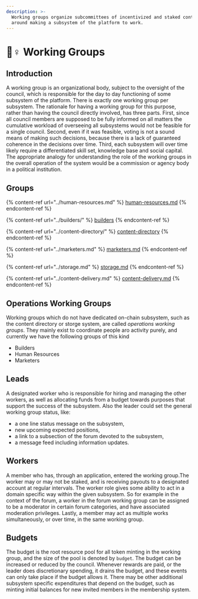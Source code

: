 ```yaml
---
description: >-
  Working groups organize subcommittees of incentivized and staked contributors
  around making a subsystem of the platform to work.
---
```


# 👷♀ Working Groups

## Introduction

A working group is an organizational body, subject to the oversight of the council, which is responsible for the day to day functioning of some subsystem of the platform. There is exactly one working group per subsystem. The rationale for having a working group for this purpose, rather than having the council directly involved, has three parts. First, since all council members are supposed to be fully informed on all matters the cumulative workload of overseeing all subsystems would not be feasible for a single council. Second, even if it was feasible, voting is not a sound means of making such decisions, because there is a lack of guaranteed coherence in the decisions over time. Third, each subsystem will over time likely require a differentiated skill set, knowledge base and social capital. The appropriate analogy for understanding the role of the working groups in the overall operation of the system would be a commission or agency body in a political institution.

## Groups

{% content-ref url="../human-resources.md" %}
[human-resources.md](../human-resources.md)
{% endcontent-ref %}

{% content-ref url="../builders/" %}
[builders](../builders/)
{% endcontent-ref %}

{% content-ref url="../content-directory/" %}
[content-directory](../content-directory/)
{% endcontent-ref %}

{% content-ref url="../marketers.md" %}
[marketers.md](../marketers.md)
{% endcontent-ref %}

{% content-ref url="../storage.md" %}
[storage.md](../storage.md)
{% endcontent-ref %}

{% content-ref url="../content-delivery.md" %}
[content-delivery.md](../content-delivery.md)
{% endcontent-ref %}

## Operations Working Groups

Working groups which do not have dedicated on-chain subsystem, such as the content directory or storge system, are called _operations working groups_. They mainly exist to coordinate people aro activity purely, and currently we have the following groups of this kind

* Builders
* Human Resources
* Marketers

## Leads

A designated worker who is responsible for hiring and managing the other workers, as well as allocating funds from a budget towards purposes that support the success of the subsystem. Also the leader could set the general working group status, like:&#x20;

* a one line status message on the subsystem,
* new upcoming expected positions,
* a link to a subsection of the forum devoted to the subsystem,
* a message feed including information updates.

## Workers

A member who has, through an application, entered the working group.The worker may or may not be staked, and is receiving payouts to a designated account at regular intervals. The worker role gives some ability to act in a domain specific way within the given subsystem. So for example in the context of the forum, a worker in the forum working group can be assigned to be a moderator in certain forum categories, and have associated moderation privileges. Lastly, a member may act as multiple works simultaneously, or over time, in the same working group.

## Budgets

The budget is the root resource pool for all token minting in the working group, and the size of the pool is denoted by `budget`. The budget can be increased or reduced by the council. Whenever rewards are paid, or the leader does discretionary spending, it drains the budget, and these events can only take place if the budget allows it. There may be other additional subsystem specific expenditures that depend on the budget, such as minting initial balances for new invited members in the membership system.
